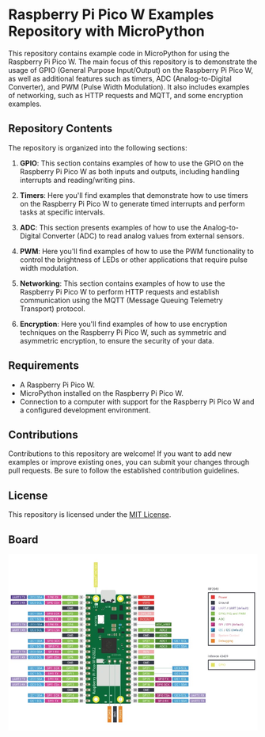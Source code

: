 # Raspberry Pi Pico W Examples Repository with MicroPython

This repository contains example code in MicroPython for using the Raspberry Pi Pico W. The main focus of this repository is to demonstrate the usage of GPIO (General Purpose Input/Output) on the Raspberry Pi Pico W, as well as additional features such as timers, ADC (Analog-to-Digital Converter), and PWM (Pulse Width Modulation). It also includes examples of networking, such as HTTP requests and MQTT, and some encryption examples.

## Repository Contents

The repository is organized into the following sections:

1. **GPIO**: This section contains examples of how to use the GPIO on the Raspberry Pi Pico W as both inputs and outputs, including handling interrupts and reading/writing pins.

2. **Timers**: Here you'll find examples that demonstrate how to use timers on the Raspberry Pi Pico W to generate timed interrupts and perform tasks at specific intervals.

3. **ADC**: This section presents examples of how to use the Analog-to-Digital Converter (ADC) to read analog values from external sensors.

4. **PWM**: Here you'll find examples of how to use the PWM functionality to control the brightness of LEDs or other applications that require pulse width modulation.

5. **Networking**: This section contains examples of how to use the Raspberry Pi Pico W to perform HTTP requests and establish communication using the MQTT (Message Queuing Telemetry Transport) protocol.

6. **Encryption**: Here you'll find examples of how to use encryption techniques on the Raspberry Pi Pico W, such as symmetric and asymmetric encryption, to ensure the security of your data.

## Requirements

- A Raspberry Pi Pico W.
- MicroPython installed on the Raspberry Pi Pico W.
- Connection to a computer with support for the Raspberry Pi Pico W and a configured development environment.

## Contributions

Contributions to this repository are welcome! If you want to add new examples or improve existing ones, you can submit your changes through pull requests. Be sure to follow the established contribution guidelines.

## License

This repository is licensed under the [MIT License](LICENSE).



## Board

![Raspberry pi pico pinout](./assets/pico.jpg)




